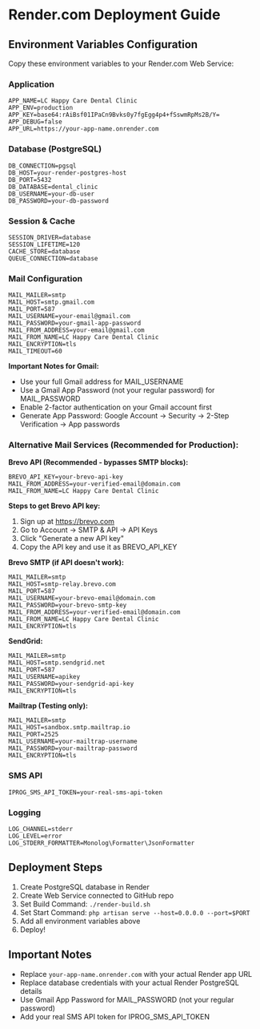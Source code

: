 # Render.com Deployment Guide

## Environment Variables Configuration

Copy these environment variables to your Render.com Web Service:

### Application

```
APP_NAME=LC Happy Care Dental Clinic
APP_ENV=production
APP_KEY=base64:rAiBsf01IPaCn9Bvks0y7fgEgg4p4+fSswmRpMs2B/Y=
APP_DEBUG=false
APP_URL=https://your-app-name.onrender.com
```

### Database (PostgreSQL)

```
DB_CONNECTION=pgsql
DB_HOST=your-render-postgres-host
DB_PORT=5432
DB_DATABASE=dental_clinic
DB_USERNAME=your-db-user
DB_PASSWORD=your-db-password
```

### Session & Cache

```
SESSION_DRIVER=database
SESSION_LIFETIME=120
CACHE_STORE=database
QUEUE_CONNECTION=database
```

### Mail Configuration

```
MAIL_MAILER=smtp
MAIL_HOST=smtp.gmail.com
MAIL_PORT=587
MAIL_USERNAME=your-email@gmail.com
MAIL_PASSWORD=your-gmail-app-password
MAIL_FROM_ADDRESS=your-email@gmail.com
MAIL_FROM_NAME=LC Happy Care Dental Clinic
MAIL_ENCRYPTION=tls
MAIL_TIMEOUT=60
```

**Important Notes for Gmail:**

-   Use your full Gmail address for MAIL_USERNAME
-   Use a Gmail App Password (not your regular password) for MAIL_PASSWORD
-   Enable 2-factor authentication on your Gmail account first
-   Generate App Password: Google Account → Security → 2-Step Verification → App passwords

### Alternative Mail Services (Recommended for Production):

**Brevo API (Recommended - bypasses SMTP blocks):**

```
BREVO_API_KEY=your-brevo-api-key
MAIL_FROM_ADDRESS=your-verified-email@domain.com
MAIL_FROM_NAME=LC Happy Care Dental Clinic
```

**Steps to get Brevo API key:**

1. Sign up at https://brevo.com
2. Go to Account → SMTP & API → API Keys
3. Click "Generate a new API key"
4. Copy the API key and use it as BREVO_API_KEY

**Brevo SMTP (if API doesn't work):**

```
MAIL_MAILER=smtp
MAIL_HOST=smtp-relay.brevo.com
MAIL_PORT=587
MAIL_USERNAME=your-brevo-email@domain.com
MAIL_PASSWORD=your-brevo-smtp-key
MAIL_FROM_ADDRESS=your-verified-email@domain.com
MAIL_FROM_NAME=LC Happy Care Dental Clinic
MAIL_ENCRYPTION=tls
```

**SendGrid:**

```
MAIL_MAILER=smtp
MAIL_HOST=smtp.sendgrid.net
MAIL_PORT=587
MAIL_USERNAME=apikey
MAIL_PASSWORD=your-sendgrid-api-key
MAIL_ENCRYPTION=tls
```

**Mailtrap (Testing only):**

```
MAIL_MAILER=smtp
MAIL_HOST=sandbox.smtp.mailtrap.io
MAIL_PORT=2525
MAIL_USERNAME=your-mailtrap-username
MAIL_PASSWORD=your-mailtrap-password
MAIL_ENCRYPTION=tls
```

### SMS API

```
IPROG_SMS_API_TOKEN=your-real-sms-api-token
```

### Logging

```
LOG_CHANNEL=stderr
LOG_LEVEL=error
LOG_STDERR_FORMATTER=Monolog\Formatter\JsonFormatter
```

## Deployment Steps

1. Create PostgreSQL database in Render
2. Create Web Service connected to GitHub repo
3. Set Build Command: `./render-build.sh`
4. Set Start Command: `php artisan serve --host=0.0.0.0 --port=$PORT`
5. Add all environment variables above
6. Deploy!

## Important Notes

-   Replace `your-app-name.onrender.com` with your actual Render app URL
-   Replace database credentials with your actual Render PostgreSQL details
-   Use Gmail App Password for MAIL_PASSWORD (not your regular password)
-   Add your real SMS API token for IPROG_SMS_API_TOKEN

